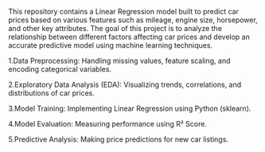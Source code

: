 This repository contains a Linear Regression model built to predict car prices based on various features such as mileage, engine size, horsepower, and other key attributes. The goal of this project is to analyze the relationship between different factors affecting car prices and develop an accurate predictive model using machine learning techniques.

  1.Data Preprocessing: Handling missing values, feature scaling, and encoding categorical variables.
  
  2.Exploratory Data Analysis (EDA): Visualizing trends, correlations, and distributions of car prices.
  
  3.Model Training: Implementing Linear Regression using Python (sklearn).
  
  4.Model Evaluation: Measuring performance using R² Score.
  
  5.Predictive Analysis: Making price predictions for new car listings.
